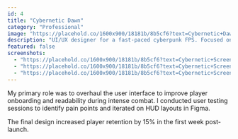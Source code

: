 ```yaml
---
id: 4
title: "Cybernetic Dawn"
category: "Professional"
image: "https://placehold.co/1600x900/18181b/8b5cf6?text=Cybernetic+Dawn"
description: "UI/UX designer for a fast-paced cyberpunk FPS. Focused on creating an intuitive and stylish user interface."
featured: false
screenshots:
  - "https://placehold.co/1600x900/18181b/8b5cf6?text=Cybernetic+Screenshot+1"
  - "https://placehold.co/1600x900/18181b/8b5cf6?text=Cybernetic+Screenshot+2"
  - "https://placehold.co/1600x900/18181b/8b5cf6?text=Cybernetic+Screenshot+3"
---
```


My primary role was to overhaul the user interface to improve player onboarding and readability during intense combat. I conducted user testing sessions to identify pain points and iterated on HUD layouts in Figma.

The final design increased player retention by 15% in the first week post-launch.
